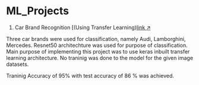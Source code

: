 # ML_Projects

1) Car Brand Recognition [(Using Transfer Learning)[link :arrow_upper_right:](https://github.com/sushantsp/ML_Projects-/blob/master/car_brand_recognition_(Transfer_Learning_using_ResNet50).ipynb)

Three car brands were used for classification, namely Audi, Lamborghini, Mercedes.
Resnet50 architechture was used for purpose of classification. Main purpose of implementing this project
was to use keras inbuilt transfer learning architecture. No traninig was done to the model for the given image 
datasets. 

Traninig Accuracy of 95% with test accuracy of 86 % was achieved.

